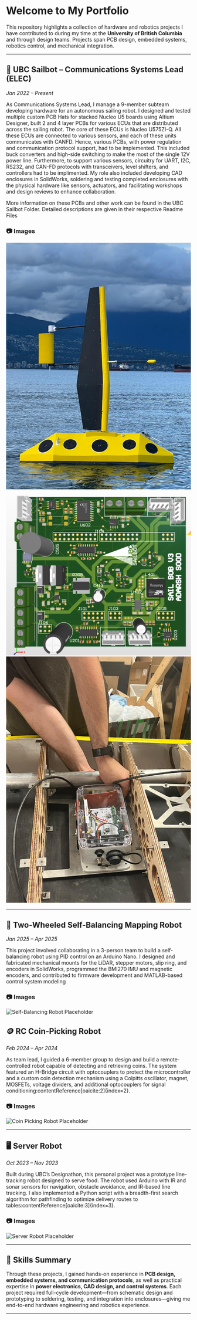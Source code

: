 # Welcome to My Portfolio

This repository highlights a collection of hardware and robotics projects I have contributed to during my time at the **University of British Columbia** and through design teams. Projects span PCB design, embedded systems, robotics control, and mechanical integration.

---

## 🚤 UBC Sailbot – Communications Systems Lead (ELEC)  
*Jan 2022 – Present*  

As Communications Systems Lead, I manage a 9-member subteam developing hardware for an autonomous sailing robot. I designed and tested multiple custom PCB Hats for stacked Nucleo U5 boards using Altium Designer, built 2 and 4 layer PCBs for various ECUs that are distributed across the sailing robot. The core of these ECUs is Nucleo U575ZI-Q. All these ECUs are connected to various sensors, and each of these units communicates with CANFD. Hence, various PCBs, with power regulation and communication protocol support, had to be implemented. This included buck converters and high-side switching to make the most of the single 12V power line. Furthermore, to support various sensors, circuitry for UART, I2C, RS232, and CAN-FD protocols with transceivers, level shifters, and controllers had to be implimented. My role also included developing CAD enclosures in SolidWorks, soldering and testing completed enclosures with the physical hardware like sensors, actuators, and facilitating workshops and design reviews to enhance collaboration.

More information on these PCBs and other work can be found in the UBC Sailbot Folder. Detailed descriptions are given in their respective Readme Files

### 📷 Images  
![Sailbot Placeholder](images/Sailbot.jpg)  
![Sailbot PCB Placeholder](images/SAIL_V3_PCB.png)  
![Sailbot Enclousre Placeholder](images/Wingsail_Enclosure.jpg) 

---

## 🤖 Two-Wheeled Self-Balancing Mapping Robot  
*Jan 2025 – Apr 2025*  

This project involved collaborating in a 3-person team to build a self-balancing robot using PID control on an Arduino Nano. I designed and fabricated mechanical mounts for the LiDAR, stepper motors, slip ring, and encoders in SolidWorks, programmed the BMI270 IMU and magnetic encoders, and contributed to firmware development and MATLAB-based control system modeling

### 📷 Images  
![Self-Balancing Robot Placeholder](images/self_balancing_robot.png)  



## 🪙 RC Coin-Picking Robot  
*Feb 2024 – Apr 2024*  

As team lead, I guided a 6-member group to design and build a remote-controlled robot capable of detecting and retrieving coins. The system featured an H-Bridge circuit with optocouplers to protect the microcontroller and a custom coin detection mechanism using a Colpitts oscillator, magnet, MOSFETs, voltage dividers, and additional optocouplers for signal conditioning:contentReference[oaicite:2]{index=2}.  

### 📷 Images  
![Coin Picking Robot Placeholder](images/coin_robot.png)  

---

## 🖥️ Server Robot  
*Oct 2023 – Nov 2023*  

Built during UBC’s Designathon, this personal project was a prototype line-tracking robot designed to serve food. The robot used Arduino with IR and sonar sensors for navigation, obstacle avoidance, and IR-based line tracking. I also implemented a Python script with a breadth-first search algorithm for pathfinding to optimize delivery routes to tables:contentReference[oaicite:3]{index=3}.  

### 📷 Images  
![Server Robot Placeholder](images/server_robot.png)  

---

## 🔧 Skills Summary  
Through these projects, I gained hands-on experience in **PCB design, embedded systems, and communication protocols**, as well as practical expertise in **power electronics, CAD design, and control systems**. Each project required full-cycle development—from schematic design and prototyping to soldering, testing, and integration into enclosures—giving me end-to-end hardware engineering and robotics experience.  

---

